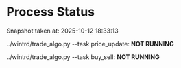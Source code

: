 # Process Status

Snapshot taken at: 2025-10-12 18:33:13

../wintrd/trade_algo.py --task price_update: **NOT RUNNING**

../wintrd/trade_algo.py --task buy_sell: **NOT RUNNING**

